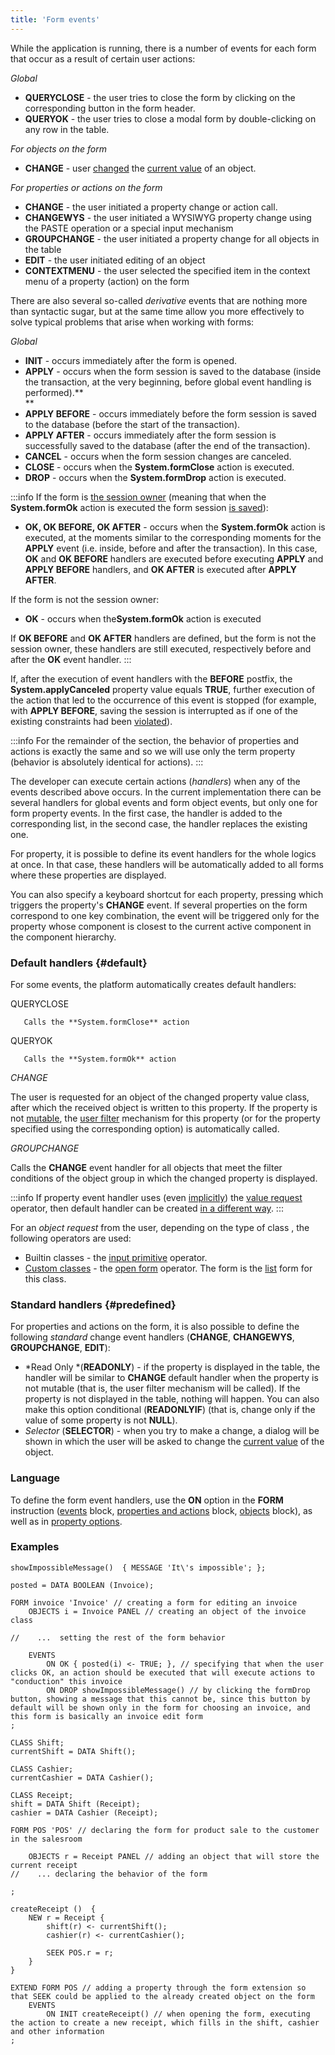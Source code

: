 ```yaml
---
title: 'Form events'
---
```


While the application is running, there is a number of events for each form that occur as a result of certain user actions:

*Global*

-   **QUERYCLOSE** - the user tries to close the form by clicking on the corresponding button in the form header.
-   **QUERYOK** - the user tries to close a modal form by double-clicking on any row in the table.

*For objects on the form*

-   **CHANGE** - user [changed](Interactive_view.md#objects) the [current value](Form_structure.md#currentObject-broken) of an object.

*For properties or actions on the form*

-   **CHANGE** - the user initiated a property change or action call.
-   **CHANGEWYS** - the user initiated a WYSIWYG property change using the PASTE operation or a special input mechanism 
-   **GROUPCHANGE** - the user initiated a property change for all objects in the table
-   **EDIT** - the user initiated editing of an object
-   **CONTEXTMENU** - the user selected the specified item in the context menu of a property (action) on the form

There are also several so-called *derivative* events that are nothing more than syntactic sugar, but at the same time allow you more effectively to solve typical problems that arise when working with forms:

*Global*

-   **INIT** - occurs immediately after the form is opened.
-   **APPLY** - occurs when the form session is saved to the database (inside the transaction, at the very beginning, before global event handling is performed).**  
    **
-   **APPLY BEFORE** - occurs immediately before the form session is saved to the database (before the start of the transaction).
-   **APPLY AFTER** - occurs immediately after the form session is successfully saved to the database (after the end of the transaction).
-   **CANCEL** - occurs when the form session changes are canceled.
-   **CLOSE** - occurs when the **System.formClose** action is executed.
-   **DROP** - occurs when the **System.formDrop** action is executed.


:::info
If the form is [the session owner](Interactive_view.md#owner) (meaning that when the **System.formOk** action is executed the form session [is saved](Apply_changes_APPLY_.md)):

-   **OK, OK BEFORE, OK AFTER** - occurs when the **System.formOk** action is executed, at the moments similar to the corresponding moments for the **APPLY** event (i.e. inside, before and after the transaction). In this case, **OK** and **OK BEFORE** handlers are executed before executing **APPLY** and **APPLY BEFORE** handlers, and **OK AFTER** is executed after **APPLY AFTER**.

If the form is not the session owner:

-   **OK** - occurs when the**System.formOk** action is executed

If **OK BEFORE** and **OK AFTER** handlers are defined, but the form is not the session owner, these handlers are still executed, respectively before and after the **OK** event handler.
:::

If, after the execution of event handlers with the **BEFORE** postfix, the **System.applyCanceled** property value equals **TRUE**, further execution of the action that led to the occurrence of this event is stopped (for example, with **APPLY BEFORE**, saving the session is interrupted as if one of the existing constraints had been [violated](Constraints.md)).


:::info
For the remainder of the section, the behavior of properties and actions is exactly the same and so we will use only the term property (behavior is absolutely identical for actions).
:::

The developer can execute certain actions (*handlers*) when any of the events described above occurs. In the current implementation there can be several handlers for global events and form object events, but only one for form property events. In the first case, the handler is added to the corresponding list, in the second case, the handler replaces the existing one.

For property, it is possible to define its event handlers for the whole logics at once. In that case, these handlers will be automatically added to all forms where these properties are displayed.

You can also specify a keyboard shortcut for each property, pressing which triggers the property's **CHANGE** event. If several properties on the form correspond to one key combination, the event will be triggered only for the property whose component is closest to the current active component in the component hierarchy.

### Default handlers {#default}

For some events, the platform automatically creates default handlers:

QUERYCLOSE

       Calls the **System.formClose** action

QUERYOK

       Calls the **System.formOk** action

*CHANGE*

The user is requested for an object of the changed property value class, after which the received object is written to this property. If the property is not [mutable](Property_change_CHANGE_.md#changeable), the [user filter](Interactive_view.md#userfilters) mechanism for this property (or for the property specified using the corresponding option) is automatically called.

*GROUPCHANGE*

Calls the **CHANGE** event handler for all objects that meet the filter conditions of the object group in which the changed property is displayed. 


:::info
If property event handler uses (even [implicitly](Value_request_REQUEST_.md#implicit)) the [value request](Value_request_REQUEST_.md) operator, then default handler can be created [in a different way](Value_request_REQUEST_.md#defaultChange-broken).
:::

For an *object request* from the user, depending on the type of class , the following operators are used:

-   Builtin classes - the [input primitive](Primitive_input_INPUT_.md) operator.
-   [Custom classes](User_classes.md) - the [open form](In_an_interactive_view_SHOW_DIALOG_.md) operator. The form is the [list](Interactive_view.md#edtClass) form for this class. 

### Standard handlers {#predefined}

For properties and actions on the form, it is also possible to define the following *standard* change event handlers (**CHANGE**, **CHANGEWYS**, **GROUPCHANGE**, **EDIT**): 

-   *Read Only *(**READONLY**) - if the property is displayed in the table, the handler will be similar to **CHANGE** default handler when the property is not mutable (that is, the user filter mechanism will be called). If the property is not displayed in the table, nothing will happen. You can also make this option conditional (**READONLYIF**) (that is, change only if the value of some property is not **NULL**).
-   *Selector* (**SELECTOR**) - when you try to make a change, a dialog will be shown in which the user will be asked to change the [current value](Form_structure.md#currentObject-broken) of the object.

### Language

To define the form event handlers, use the **ON** option in the **FORM** instruction ([events](Event_block.md) block, [properties and actions](Properties_and_actions_block.md) block, [objects](Object_blocks.md#objects) block), as well as in [property options](Property_options.md). 

### Examples

```lsf
showImpossibleMessage()  { MESSAGE 'It\'s impossible'; };

posted = DATA BOOLEAN (Invoice);

FORM invoice 'Invoice' // creating a form for editing an invoice
    OBJECTS i = Invoice PANEL // creating an object of the invoice class

//    ...  setting the rest of the form behavior

    EVENTS
        ON OK { posted(i) <- TRUE; }, // specifying that when the user clicks OK, an action should be executed that will execute actions to "conduction" this invoice
        ON DROP showImpossibleMessage() // by clicking the formDrop button, showing a message that this cannot be, since this button by default will be shown only in the form for choosing an invoice, and this form is basically an invoice edit form
;

CLASS Shift;
currentShift = DATA Shift();

CLASS Cashier;
currentCashier = DATA Cashier();

CLASS Receipt;
shift = DATA Shift (Receipt);
cashier = DATA Cashier (Receipt);

FORM POS 'POS' // declaring the form for product sale to the customer in the salesroom

    OBJECTS r = Receipt PANEL // adding an object that will store the current receipt
//    ... declaring the behavior of the form

;

createReceipt ()  {
    NEW r = Receipt {
        shift(r) <- currentShift();
        cashier(r) <- currentCashier();

        SEEK POS.r = r;
    }
}

EXTEND FORM POS // adding a property through the form extension so that SEEK could be applied to the already created object on the form
    EVENTS
        ON INIT createReceipt() // when opening the form, executing the action to create a new receipt, which fills in the shift, cashier and other information
;
```

  
